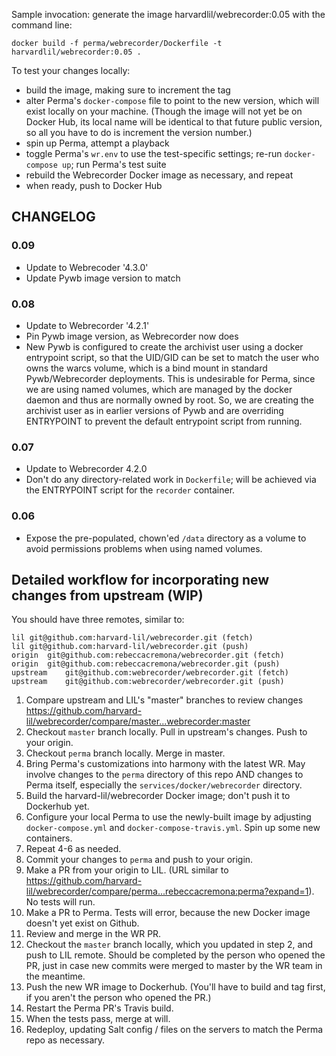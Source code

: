 Sample invocation: generate the image harvardlil/webrecorder:0.05
with the command line:

```
docker build -f perma/webrecorder/Dockerfile -t harvardlil/webrecorder:0.05 .
```

To test your changes locally:
- build the image, making sure to increment the tag
- alter Perma's `docker-compose` file to point to the new version, which will exist locally on your machine. (Though the image will not yet be on Docker Hub, its local name will be identical to that future public version, so all you have to do is increment the version number.)
- spin up Perma, attempt a playback
- toggle Perma's `wr.env` to use the test-specific settings; re-run `docker-compose up`; run Perma's test suite
- rebuild the Webrecorder Docker image as necessary, and repeat
- when ready, push to Docker Hub

CHANGELOG
---------
### 0.09
- Update to Webrecoder '4.3.0'
- Update Pywb image version to match

### 0.08
- Update to Webrecorder '4.2.1'
- Pin Pywb image version, as Webrecorder now does
- New Pywb is configured to create the archivist user using a docker entrypoint script, so that the UID/GID can be set to match the user who owns the warcs volume, which is a bind mount in standard Pywb/Webrecorder deployments. This is undesirable for Perma, since we are using named volumes, which are managed by the docker daemon and thus are normally owned by root. So, we are creating the archivist user as in earlier versions of Pywb and are overriding ENTRYPOINT to prevent the default entrypoint script from running.

### 0.07
- Update to Webrecorder 4.2.0
- Don't do any directory-related work in `Dockerfile`; will be achieved via the ENTRYPOINT script for the `recorder` container.

### 0.06
- Expose the pre-populated, chown'ed `/data` directory as a volume to
avoid permissions problems when using named volumes.


Detailed workflow for incorporating new changes from upstream (WIP)
-------------------------------------------------------------------
You should have three remotes, similar to:
```
lil git@github.com:harvard-lil/webrecorder.git (fetch)
lil git@github.com:harvard-lil/webrecorder.git (push)
origin  git@github.com:rebeccacremona/webrecorder.git (fetch)
origin  git@github.com:rebeccacremona/webrecorder.git (push)
upstream    git@github.com:webrecorder/webrecorder.git (fetch)
upstream    git@github.com:webrecorder/webrecorder.git (push)
```
1) Compare upstream and LIL's "master" branches to review changes https://github.com/harvard-lil/webrecorder/compare/master...webrecorder:master
2) Checkout `master` branch locally. Pull in upstream's changes. Push to your origin.
3) Checkout `perma` branch locally. Merge in master.
4) Bring Perma's customizations into harmony with the latest WR. May involve changes to the `perma` directory of this repo AND changes to Perma itself, especially the `services/docker/webrecorder` directory.
5) Build the harvard-lil/webrecorder Docker image; don't push it to Dockerhub yet.
6) Configure your local Perma to use the newly-built image by adjusting `docker-compose.yml` and `docker-compose-travis.yml`. Spin up some new containers.
7) Repeat 4-6 as needed.
8) Commit your changes to `perma` and push to your origin.
9) Make a PR from your origin to LIL. (URL similar to https://github.com/harvard-lil/webrecorder/compare/perma...rebeccacremona:perma?expand=1). No tests will run.
10) Make a PR to Perma. Tests will error, because the new Docker image doesn't yet exist on Github.
11) Review and merge in the WR PR.
12) Checkout the `master` branch locally, which you updated in step 2, and push to LIL remote. Should be completed by the person who opened the PR, just in case new commits were merged to master by the WR team in the meantime.
13) Push the new WR image to Dockerhub. (You'll have to build and tag first, if you aren't the person who opened the PR.)
14) Restart the Perma PR's Travis build.
15) When the tests pass, merge at will.
16) Redeploy, updating Salt config / files on the servers to match the Perma repo as necessary.
